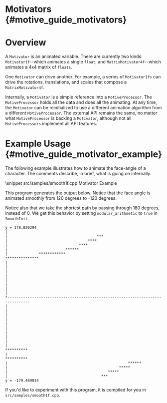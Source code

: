 Motivators   {#motive_guide_motivators}
==========

# Overview

A `Motivator` is an animated variable. There are currently two kinds:
`Motivator1f`--which animates a single `float`, and `MatrixMotivator4f`--which
animates a 4x4 matrix of `floats`.

One `Motivator` can drive another. For example, a series of `Motivator1fs` can
drive the rotations, translations, and scales that compose a
`MatrixMotivator4f`.

Internally, a `Motivator` is a simple reference into a `MotiveProcessor`. The
`MotiveProcessor` holds all the data and does all the animating. At any time,
the `Motivator` can be reinitialized to use a different animation algorithm
from a different `MotiveProcessor`. The external API remains the same,
no matter what `MotiveProcessor` is backing a `Motivator`, although not all
`MotiveProcessors` implement all API features.


# Example Usage   {#motive_guide_motivator_example}

The following example illustrates how to animate the face-angle of a character.
The comments describe, in brief, what is going on internally.

\snippet src/samples/smooth1f.cpp Motivator Example

This program generates the output below. Notice that the face angle is
animated smoothly from 120 degrees to -120 degrees.

Notice also that we take the shortest path by passing through 180 degrees,
instead of 0. We get this behavior by setting `modular_arithmetic` to `true`
in `SmoothInit`.

    y = 178.020294
    |
    |                                        ***
    |                                    ****
    |                                ****
    |                          ******
    |              ************
    ***************
    |
    |
    |
    |
    |
    |
    |
    |
    *--------------------------------------------------------------------------------
    |
    |
    |
    |
    |
    |
    |
    |
    |
    |                                                                     **********
    |                                                            **********
    |                                                      ******
    |                                                  *****
    |                                             *****
    |                                          ***
    y = -179.489014

If you'd like to experiment with this program, it is compiled for you in
`src/samples/smooth1f.cpp`.